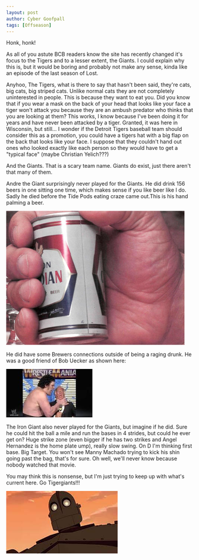 ```yaml
---
layout: post
author: Cyber Goofpall
tags: [Offseason]
---
```


Honk, honk!

As all of you astute BCB readers know the site has recently changed it's focus to the Tigers and to a lesser extent, the Giants. I could explain why this is, but it would be boring and probably not make any sense, kinda like an episode of the last season of Lost.

Anyhoo, The Tigers, what is there to say that hasn't been said, they're cats, big cats, big striped cats. Unlike normal cats they are not completely uninterested in people. This is because they want to eat you. Did you know that if you wear a mask on the back of your head that looks like your face a tiger won't attack you because they are an ambush predator who thinks that you are looking at them? This works, I know because I've been doing it for years and have never been attacked by a tiger. Granted, it was here in Wisconsin, but still... I wonder if the Detroit Tigers baseball team should consider this as a promotion, you could have a tigers hat with a big flap on the back that looks like your face. I suppose that they couldn't hand out ones who looked exactly like each person so they would have to get a "typical face" (maybe Christian Yelich???)

And the Giants. That is a scary team name. Giants do exist, just there aren't that many of them.

Andre the Giant surprisingly never played for the Giants. He did drink 156 beers in one sitting one time, which makes sense if you like beer like I do. Sadly he died before the Tide Pods eating craze came out.This is his hand palming a beer.

![Andre The Giant's Huge Hands Holding a Can](images/andre-the-giant-holding-beer-can.jpg)

He did have some Brewers connections outside of being a raging drunk. He was a good friend of Bob Uecker as shown here:

![Andrew the Giant With Bob Uecker](images/andre-the-giant-eucker.jpeg)

The Iron Giant also never played for the Giants, but imagine if he did. Sure he could hit the ball a mile and run the bases in 4 strides, but could he ever get on? Huge strike zone (even bigger if he has two strikes and Angel Hernandez is the home plate ump), really slow swing. On D I'm thinking first base. Big Target. You won't see Manny Machado trying to kick his shin going past the bag, that's for sure. Oh well, we'll never know because nobody watched that movie.

You may think this is nonsense, but I'm just trying to keep up with what's current here. Go Tigergiants!!!

![robot](images/robot.jpeg)

